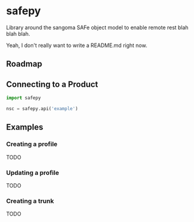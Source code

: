 # safepy

Library around the sangoma SAFe object model to enable remote rest
blah blah blah.

Yeah, I don't really want to write a README.md right now.

## Roadmap

## Connecting to a Product

```python
import safepy

nsc = safepy.api('example')
```

## Examples

### Creating a profile

TODO

### Updating a profile

TODO

### Creating a trunk

TODO
